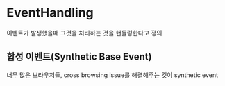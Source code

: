 # EventHandling 


이벤트가 발생했을때 그것을 처리하는 것을 핸들링한다고 정의


## 합성 이벤트(Synthetic Base Event)


너무 많은 브라우저들,  cross browsing issue를 해결해주는 것이 synthetic event


